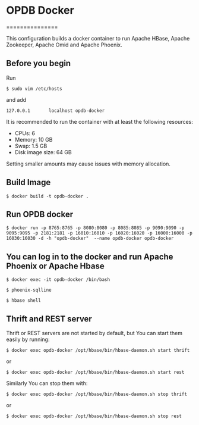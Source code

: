 # OPDB Docker
===============

This configuration builds a docker container to run Apache HBase, Apache Zookeeper, Apache Omid and Apache Phoenix.


Before you begin
-----------
Run

    $ sudo vim /etc/hosts
    
and add
    
    127.0.0.1       localhost opdb-docker


It is recommended to run the container with at least the following resources:
* CPUs: 6
* Memory: 10 GB
* Swap: 1.5 GB
* Disk image size: 64 GB

Setting smaller amounts may cause issues with memory allocation.

Build Image
-----------

    $ docker build -t opdb-docker .


Run OPDB docker
---------

    $ docker run -p 8765:8765 -p 8080:8080 -p 8085:8085 -p 9090:9090 -p 9095:9095 -p 2181:2181 -p 16010:16010 -p 16020:16020 -p 16000:16000 -p 16030:16030 -d -h "opdb-docker"  --name opdb-docker opdb-docker

You can log in to the docker and run Apache Phoenix or Apache Hbase
---------

    $ docker exec -it opdb-docker /bin/bash

    $ phoenix-sqlline

    $ hbase shell


Thrift and REST server
---------

Thrift or REST servers are not started by default, but You can start them easily by running:

    $ docker exec opdb-docker /opt/hbase/bin/hbase-daemon.sh start thrift

or

    $ docker exec opdb-docker /opt/hbase/bin/hbase-daemon.sh start rest

Similarly You can stop them with:

    $ docker exec opdb-docker /opt/hbase/bin/hbase-daemon.sh stop thrift

or

    $ docker exec opdb-docker /opt/hbase/bin/hbase-daemon.sh stop rest

